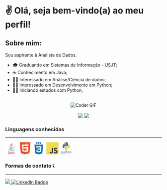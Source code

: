 
# ✌ Olá, seja bem-vindo(a) ao meu perfil!

<h2>Sobre mim:</h2>

Sou aspirante à Analista de Dados.

- 🎓 Graduando em Sistemas de Informação - USJT;
- ☕ Conhecimento em Java;
- 👩‍💻 Interessado em Análise/Ciência de dados;
- 👩‍💻 Interessado em Desenvolvimento em Python;
- 👩‍💻 Iniciando estudos com Python;
  
<br/>
<div align = center>
  <img src="https://media2.giphy.com/media/L8K62iTDkzGX6/giphy.gif" alt="Coder GIF" width="500"/>
</div>
<br/>

<div id="stats" align = center>
  <img height="180em" src="https://github-readme-stats.vercel.app/api?username=RaphaFolego&show_icons=true&theme=dracula&include_all_commits=true&count_private=true"/>
  <img height="180em" src="https://github-readme-stats.vercel.app/api/top-langs/?username=RaphaFolego&layout=compact&langs_count=7&theme=dracula"/>
</div>
<div id="icons">
  <h3>Linguagens conhecidas</h3>
  <hr/>
  <img src="https://github.com/devicons/devicon/blob/master/icons/java/java-original-wordmark.svg" title="Java" alt="Java" width="40" height="40"/>
  <img src="https://github.com/devicons/devicon/blob/master/icons/html5/html5-original.svg" title="HTML5" alt="HTML" width="40" height="40"/>
  <img src="https://github.com/devicons/devicon/blob/master/icons/css3/css3-plain-wordmark.svg" title="CSS3" alt="CSS" width="40" height="40"/>
  <img src="https://github.com/devicons/devicon/blob/master/icons/javascript/javascript-original.svg" title="JS" alt="JS" width="40" height="40"/>
  <img src="https://github.com/devicons/devicon/blob/master/icons/python/python-original-wordmark.svg" title="Python" alt="Python" width="40" height="40"/>
 
</div>
<div id="badges">
  <h3>Formas de contato 📞</h3>
  <hr/>
  <a href = "mailto:raphael.folego@gmail.com">
    <img src = "https://img.shields.io/badge/-Gmail-%23333?style=for-the-badge&logo=gmail&logoColor=white"  target="_blank"/>
  <a href = "https://www.linkedin.com/in/raphael-miguel-folego-328845236/">
    <img src="https://img.shields.io/badge/LinkedIn-blue?style=for-the-badge&logo=linkedin&logoColor=white" alt="LinkedIn Badge"/>
  </a>
</div>

